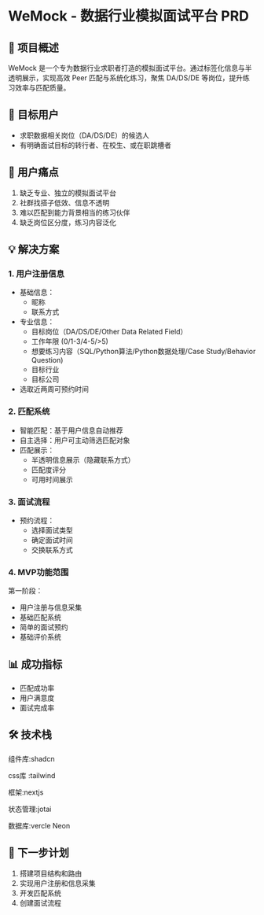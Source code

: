 # WeMock - 数据行业模拟面试平台 PRD

## 🧩 项目概述
WeMock 是一个专为数据行业求职者打造的模拟面试平台。通过标签化信息与半透明展示，实现高效 Peer 匹配与系统化练习，聚焦 DA/DS/DE 等岗位，提升练习效率与匹配质量。

## 👥 目标用户
- 求职数据相关岗位（DA/DS/DE）的候选人
- 有明确面试目标的转行者、在校生、或在职跳槽者

## 🎯 用户痛点
1. 缺乏专业、独立的模拟面试平台
2. 社群找搭子低效、信息不透明
3. 难以匹配到能力背景相当的练习伙伴
4. 缺乏岗位区分度，练习内容泛化

## 💡 解决方案

### 1. 用户注册信息
- 基础信息：
  - 昵称
  - 联系方式
- 专业信息：
  - 目标岗位（DA/DS/DE/Other Data Related Field）
  - 工作年限 (0/1-3/4-5/>5)
  - 想要练习内容（SQL/Python算法/Python数据处理/Case Study/Behavior Question)  
  - 目标行业
  - 目标公司
- 选取近两周可预约时间

### 2. 匹配系统
- 智能匹配：基于用户信息自动推荐
- 自主选择：用户可主动筛选匹配对象
- 匹配展示：
  - 半透明信息展示（隐藏联系方式）
  - 匹配度评分
  - 可用时间展示

### 3. 面试流程
- 预约流程：
  - 选择面试类型
  - 确定面试时间
  - 交换联系方式


### 4. MVP功能范围
第一阶段：
- 用户注册与信息采集
- 基础匹配系统
- 简单的面试预约
- 基础评价系统

## 📊 成功指标
- 匹配成功率
- 用户满意度
- 面试完成率

## 🛠 技术栈
组件库:shadcn

css库 :tailwind

框架:nextjs

状态管理:jotai

数据库:vercle Neon

## 📝 下一步计划
1. 搭建项目结构和路由
2. 实现用户注册和信息采集
3. 开发匹配系统
4. 创建面试流程 